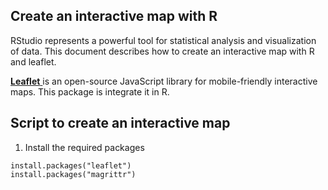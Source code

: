 ## Create an interactive map with R

RStudio represents a powerful tool for statistical analysis and visualization of data. This document describes how to create an interactive map with R and leaflet.

[**Leaflet** ](https://leafletjs.com/index.html) is an open-source JavaScript library for mobile-friendly interactive maps. This package is integrate it in R.

## Script to create an interactive map

1) Install the required packages

```
install.packages("leaflet") 
install.packages("magrittr")
```
